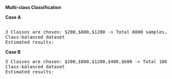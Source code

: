 <b> Multi-class Classification </b>

<b> Case A </b>

<pre> 
3 Classes are chosen: $200,$800,$1200 -> Total 6000 samples, 2000 each
Class-balanced dataset
Estimated results: 
</pre>
      
<b> Case B </b>

<pre>
5 Classes are chosen: $200,$800,$1200,$400,$600 -> Total 10000 samples, 2000 each
Class-balanced dataset
Estimated results:
</pre>

